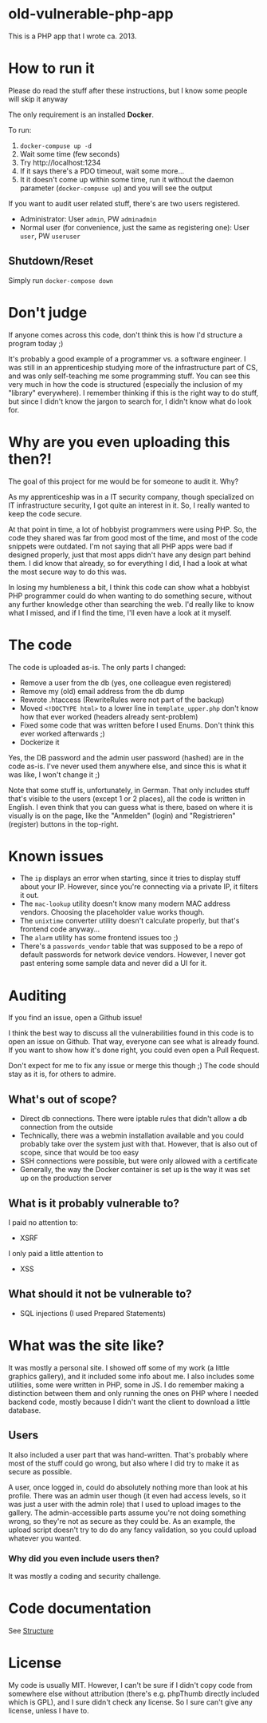 # old-vulnerable-php-app

This is a PHP app that I wrote ca. 2013.

# How to run it

Please do read the stuff after these instructions, but I know some people will skip it anyway

The only requirement is an installed **Docker**.

To run:

1. `docker-compuse up -d`
2. Wait some time (few seconds)
3. Try http://localhost:1234
4. If it says there's a PDO timeout, wait some more...
5. It it doesn't come up within some time, run it without the daemon parameter (`docker-compuse up`) and you will see the output

If you want to audit user related stuff, there's are two users registered.

* Administrator: User `admin`, PW `adminadmin`
* Normal user (for convenience, just the same as registering one): User `user`, PW `useruser`

## Shutdown/Reset

Simply run `docker-compose down`

# Don't judge

If anyone comes across this code, don't think this is how I'd structure a program today ;)

It's probably a good example of a programmer vs. a software engineer. I was still in an apprenticeship studying more of the infrastructure part of CS, and was only self-teaching me some programming stuff. You can see this very much in how the code is structured (especially the inclusion of my "library" everywhere). I remember thinking if this is the right way to do stuff, but since I didn't know the jargon to search for, I didn't know what do look for.

# Why are you even uploading this then?!

The goal of this project for me would be for someone to audit it. Why?

As my apprenticeship was in a IT security company, though specialized on IT infrastructure security, I got quite an interest in it. So, I really wanted to keep the code secure.

At that point in time, a lot of hobbyist programmers were using PHP. So, the code they shared was far from good most of the time, and most of the code snippets were outdated. I'm not saying that all PHP apps were bad if designed properly, just that most apps didn't have any design part behind them. I did know that already, so for everything I did, I had a look at what the most secure way to do this was.

In losing my humbleness a bit, I think this code can show what a hobbyist PHP programmer could do when wanting to do something secure, without any further knowledge other than searching the web. I'd really like to know what I missed, and if I find the time, I'll even have a look at it myself.

# The code

The code is uploaded as-is. The only parts I changed:

* Remove a user from the db (yes, one colleague even registered)
* Remove my (old) email address from the db dump
* Rewrote .htaccess (RewriteRules were not part of the backup)
* Moved `<!DOCTYPE html>` to a lower line in `template_upper.php` don't know how that ever worked (headers already sent-problem)
* Fixed some code that was written before I used Enums. Don't think this ever worked afterwards ;)
* Dockerize it


Yes, the DB password and the admin user password (hashed) are in the code as-is. I've never used them anywhere else, and since this is what it was like, I won't change it ;)

Note that some stuff is, unfortunately, in German. That only includes stuff that's visible to the users (except 1 or 2 places), all the code is written in English. I even think that you can guess what is there, based on where it is visually is on the page, like the "Anmelden" (login) and "Registrieren" (register) buttons in the top-right.

# Known issues

* The `ip` displays an error when starting, since it tries to display stuff about your IP. However, since you're connecting via a private IP, it filters it out.
* The `mac-lookup` utility doesn't know many modern MAC address vendors. Choosing the placeholder value works though.
* The `unixtime` converter utility doesn't calculate properly, but that's frontend code anyway...
* The `alarm` utility has some frontend issues too ;)
* There's a `passwords_vendor` table that was supposed to be a repo of default passwords for network device vendors. However, I never got past entering some sample data and never did a UI for it.

# Auditing

If you find an issue, open a Github issue!

I think the best way to discuss all the vulnerabilities found in this code is to open an issue on Github. That way, everyone can see what is already found. If you want to show how it's done right, you could even open a Pull Request.

Don't expect for me to fix any issue or merge this though ;) The code should stay as it is, for others to admire.

## What's out of scope?

* Direct db connections. There were iptable rules that didn't allow a db connection from the outside
* Technically, there was a webmin installation available and you could probably take over the system just with that. However, that is also out of scope, since that would be too easy
* SSH connections were possible, but were only allowed with a certificate
* Generally, the way the Docker container is set up is the way it was set up on the production server

## What is it probably vulnerable to?

I paid no attention to:

* XSRF

I only paid a little attention to

* XSS

## What should it not be vulnerable to?

* SQL injections (I used Prepared Statements)

# What was the site like?

It was mostly a personal site. I showed off some of my work (a little graphics gallery), and it included some info about me. I also includes some utilities, some were written in PHP, some in JS. I do remember making a distinction between them and only running the ones on PHP where I needed backend code, mostly because I didn't want the client to download a little database.

## Users

It also included a user part that was hand-written. That's probably where most of the stuff could go wrong, but also where I did try to make it as secure as possible.

A user, once logged in, could do absolutely nothing more than look at his profile. There was an admin user though (it even had access levels, so it was just a user with the admin role) that I used to upload images to the gallery. The admin-accessible parts assume you're not doing something wrong, so they're not as secure as they could be. As an example, the upload script doesn't try to do do any fancy validation, so you could upload whatever you wanted.

### Why did you even include users then?

It was mostly a coding and security challenge.

# Code documentation

See [Structure](structure.md)

# License

My code is usually MIT. However, I can't be sure if I didn't copy code from somewhere else without attribution (there's e.g. phpThumb directly included which is GPL), and I sure didn't check any license. So I sure can't give any license, unless I have to.

